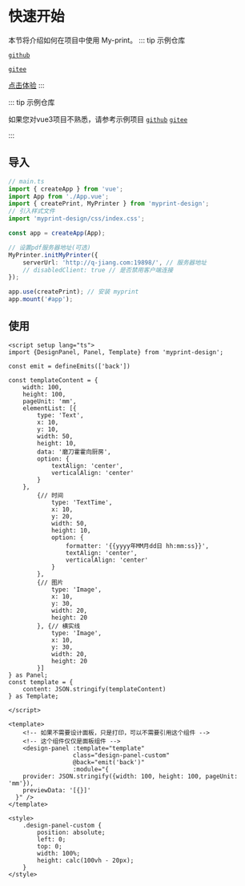 # 快速开始

本节将介绍如何在项目中使用 My-print。
::: tip 示例仓库

[`github`](https://github.com/MyPrintDesign/myprint)

[`gitee`](https://gitee.com/MyPrintDesign/myprint)

[点击体验](./use-api/design-panel)
:::

::: tip 示例仓库

如果您对vue3项目不熟悉，请参考示例项目 [`github`](https://github.com/MyPrintDesign/myprint-examples) [`gitee`](https://gitee.com/MyPrintDesign/myprint-examples)

:::

## 导入

```ts
// main.ts
import { createApp } from 'vue';
import App from './App.vue';
import { createPrint, MyPrinter } from 'myprint-design';
// 引入样式文件
import 'myprint-design/css/index.css';

const app = createApp(App);

// 设置pdf服务器地址(可选)
MyPrinter.initMyPrinter({
    serverUrl: 'http://q-jiang.com:19898/', // 服务器地址
    // disabledClient: true // 是否禁用客户端连接
});

app.use(createPrint); // 安装 myprint
app.mount('#app');
```

## 使用

```vue
<script setup lang="ts">
import {DesignPanel, Panel, Template} from 'myprint-design';

const emit = defineEmits(['back'])

const templateContent = {
    width: 100,
    height: 100,
    pageUnit: 'mm',
    elementList: [{
        type: 'Text',
        x: 10,
        y: 10,
        width: 50,
        height: 10,
        data: '磨刀霍霍向厨房',
        option: {
            textAlign: 'center',
            verticalAlign: 'center'
        }
    },
        {// 时间
            type: 'TextTime',
            x: 10,
            y: 20,
            width: 50,
            height: 10,
            option: {
                formatter: '{{yyyy年MM月dd日 hh:mm:ss}}',
                textAlign: 'center',
                verticalAlign: 'center'
            }
        },
        {// 图片
            type: 'Image',
            x: 10,
            y: 30,
            width: 20,
            height: 20
        }, {// 横实线
            type: 'Image',
            x: 10,
            y: 30,
            width: 20,
            height: 20
        }]
} as Panel;
const template = {
    content: JSON.stringify(templateContent)
} as Template;

</script>

<template>
    <!-- 如果不需要设计面板，只是打印，可以不需要引用这个组件 -->
    <!-- 这个组件仅仅是面板组件 -->
    <design-panel :template="template"
                  class="design-panel-custom"
                  @back="emit('back')"
                  :module="{
    provider: JSON.stringify({width: 100, height: 100, pageUnit: 'mm'}),
    previewData: '[{}]'
  }" />
</template>

<style>
    .design-panel-custom {
        position: absolute;
        left: 0;
        top: 0;
        width: 100%;
        height: calc(100vh - 20px);
    }
</style>
```
